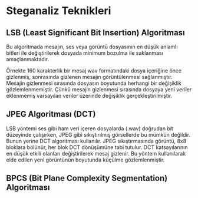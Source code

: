 # Steganaliz Teknikleri

## LSB (Least Significant Bit Insertion) Algoritması
Bu algoritmada mesajın, ses veya görüntü dosyasının en düşük anlamlı bitleri ile değiştirilerek dosyada minimum bozulma ile saklanması amaçlanmaktadır.

Örnekte 160 karakterlik bir mesaj wav formatındaki dosya içeriğine önce gizlenmiş, sonrasında gizlenen mesajın görüntülenmesi sağlanmıştır. Mesajin gizlenmesi sırasında dosyasın boyutunda herhangi bir değişiklik gözlemlenmemiştir. Çünkü mesajın gizlenmesi sırasında dosyaya yeni veriler eklenmemiş varsayılan veriler üzerinde değişiklik gerçekleştirilmiştir.

## JPEG Algoritması (DCT)
LSB yöntemi ses gibi ham veri içeren dosyalarda (.wav) doğrudan bit düzeyinde çalışırken, JPEG gibi sıkıştırılmış görsellerde bu mümkün değildir. Bunun yerine DCT algoritması kullanılır. JPEG sıkıştırmasında görüntü, 8x8 bloklara bölünür, her blok DCT dönüşümüne tabi tutulur. DCT katsayılarının en düşük etkili olanları değiştirilerek mesaj gizlenir. Bu yöntem kullanılarak elde edilen yeni görüntünün boyutunda küçülme gözlemlenmiştir.

## BPCS (Bit Plane Complexity Segmentation) Algoritması
